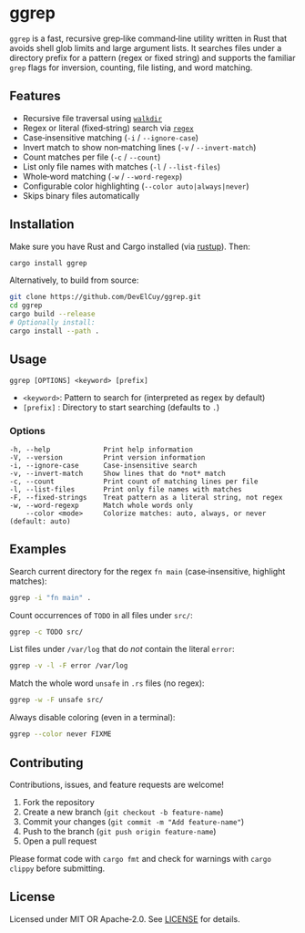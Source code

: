 # ggrep

`ggrep` is a fast, recursive grep‑like command‑line utility written in Rust that avoids shell glob limits and large argument lists. It searches files under a directory prefix for a pattern (regex or fixed string) and supports the familiar `grep` flags for inversion, counting, file listing, and word matching.

## Features

* Recursive file traversal using [`walkdir`](https://crates.io/crates/walkdir)
* Regex or literal (fixed‑string) search via [`regex`](https://crates.io/crates/regex)
* Case‑insensitive matching (`-i` / `--ignore-case`)
* Invert match to show non‑matching lines (`-v` / `--invert-match`)
* Count matches per file (`-c` / `--count`)
* List only file names with matches (`-l` / `--list-files`)
* Whole‑word matching (`-w` / `--word-regexp`)
* Configurable color highlighting (`--color auto|always|never`)
* Skips binary files automatically

## Installation

Make sure you have Rust and Cargo installed (via [rustup](https://rustup.rs/)). Then:

```sh
cargo install ggrep
```

Alternatively, to build from source:

```sh
git clone https://github.com/DevElCuy/ggrep.git
cd ggrep
cargo build --release
# Optionally install:
cargo install --path .
```

## Usage

```text
ggrep [OPTIONS] <keyword> [prefix]
```

* `<keyword>`: Pattern to search for (interpreted as regex by default)
* `[prefix]` : Directory to start searching (defaults to `.`)

### Options

```
-h, --help             Print help information
-V, --version          Print version information
-i, --ignore-case      Case-insensitive search
-v, --invert-match     Show lines that do *not* match
-c, --count            Print count of matching lines per file
-l, --list-files       Print only file names with matches
-F, --fixed-strings    Treat pattern as a literal string, not regex
-w, --word-regexp      Match whole words only
    --color <mode>     Colorize matches: auto, always, or never (default: auto)
```

## Examples

Search current directory for the regex `fn main` (case‑insensitive, highlight matches):

```sh
ggrep -i "fn main" .
```

Count occurrences of `TODO` in all files under `src/`:

```sh
ggrep -c TODO src/
```

List files under `/var/log` that do *not* contain the literal `error`:

```sh
ggrep -v -l -F error /var/log
```

Match the whole word `unsafe` in `.rs` files (no regex):

```sh
ggrep -w -F unsafe src/
```

Always disable coloring (even in a terminal):

```sh
ggrep --color never FIXME
```

## Contributing

Contributions, issues, and feature requests are welcome!

1. Fork the repository
2. Create a new branch (`git checkout -b feature-name`)
3. Commit your changes (`git commit -m "Add feature-name"`)
4. Push to the branch (`git push origin feature-name`)
5. Open a pull request

Please format code with `cargo fmt` and check for warnings with `cargo clippy` before submitting.

## License

Licensed under MIT OR Apache‑2.0. See [LICENSE](LICENSE) for details.

